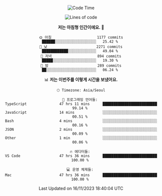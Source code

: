 <div align="center">

<br />

 <!--START_SECTION:waka-->
![Code Time](http://img.shields.io/badge/Code%20Time-1%2C631%20hrs%2020%20mins-blue)

![Lines of code](https://img.shields.io/badge/%EC%A0%80%EB%8A%94%20%EC%97%AC%ED%83%9C%EA%B9%8C%EC%A7%80%20-3.3%20million%20%EC%A4%84%EC%9D%98%20%EC%BD%94%EB%93%9C%EB%A5%BC%20%EC%9E%91%EC%84%B1%ED%96%88%EC%96%B4%EC%9A%94.-blue)

**저는 아침형 인간이에요. 🐤** 

```text
🌞 아침                     1177 commits        ██████░░░░░░░░░░░░░░░░░░░   25.42 % 
🌆 낮　                     2271 commits        ████████████░░░░░░░░░░░░░   49.04 % 
🌃 저녁                     894 commits         █████░░░░░░░░░░░░░░░░░░░░   19.30 % 
🌙 밤　                     289 commits         ██░░░░░░░░░░░░░░░░░░░░░░░   06.24 % 
```


📊 **저는 이번주를 이렇게 시간을 보냈어요.** 

```text
🕑︎ Timezone: Asia/Seoul

💬 프로그래밍 언어들: 
TypeScript               47 hrs 11 mins      █████████████████████████   99.14 % 
JavaScript               14 mins             ░░░░░░░░░░░░░░░░░░░░░░░░░   00.51 % 
Bash                     4 mins              ░░░░░░░░░░░░░░░░░░░░░░░░░   00.16 % 
JSON                     2 mins              ░░░░░░░░░░░░░░░░░░░░░░░░░   00.09 % 
Other                    1 min               ░░░░░░░░░░░░░░░░░░░░░░░░░   00.06 % 

🔥 에디터들: 
VS Code                  47 hrs 36 mins      █████████████████████████   100.00 % 

💻 운영 체제들: 
Mac                      47 hrs 36 mins      █████████████████████████   100.00 % 
```


 Last Updated on 16/11/2023 18:40:04 UTC
<!--END_SECTION:waka-->

</div>
